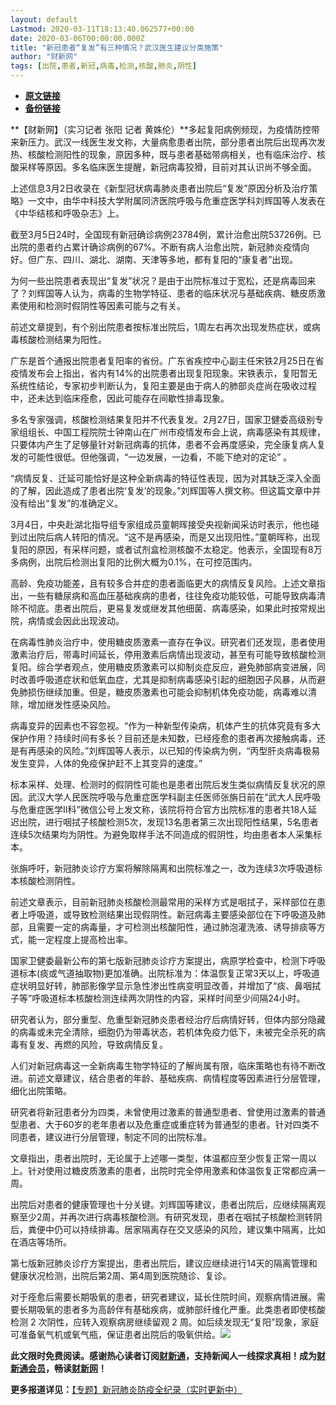 ```yaml
---
layout: default
Lastmod: 2020-03-11T18:13:40.062577+00:00
date: 2020-03-06T00:00:00.000Z
title: "新冠患者“复发”有三种情况？武汉医生建议分类施策"
author: "财新网"
tags: [出院,患者,新冠,病毒,检测,核酸,肺炎,阴性]
---
```


* [**原文链接**](http://www.caixin.com/2020-03-06/101524763.html)
* [**备份链接**](http://archive.ph/NBqgT)


**【财新网】（实习记者 张阳 记者 黄姝伦）**多起复阳病例频现，为疫情防控带来新压力。武汉一线医生发文称，大量病愈患者出院，部分患者出院后出现再次发热、核酸检测阳性的现象，原因多种，既与患者基础带病相关，也有临床治疗、核酸采样等原因。多名临床医生提醒，新冠病毒狡猾，目前对其认识尚不够全面。

上述信息3月2日收录在《新型冠状病毒肺炎患者出院后“复发”原因分析及治疗策略》一文中，由华中科技大学附属同济医院呼吸与危重症医学科刘辉国等人发表在《中华结核和呼吸杂志》上。

截至3月5日24时，全国现有新冠确诊病例23784例，累计治愈出院53726例。已出院的患者约占累计确诊病例的67%。不断有病人治愈出院，新冠肺炎疫情向好。但广东、四川、湖北、湖南、天津等多地，都有复阳的“康复者”出现。

为何一些出院患者表现出“复发”状况？是由于出院标准过于宽松，还是病毒回来了？刘辉国等人认为，病毒的生物学特征、患者的临床状况与基础疾病、糖皮质激素使用和检测时假阴性等因素可能与之有关。

前述文章提到，有个别出院患者按标准出院后，1周左右再次出现发热症状，或病毒核酸检测结果为阳性。

广东是首个通报出院患者复阳率的省份。广东省疾控中心副主任宋铁2月25日在省疫情发布会上指出，省内有14%的出院患者出现复阳现象。宋铁表示，复阳暂无系统性结论，专家初步判断认为，复阳主要是由于病人的肺部炎症尚在吸收过程中，还未达到临床痊愈，因此可能存在间歇性排毒现象。

多名专家强调，核酸检测结果复阳并不代表复发。2月27日，国家卫健委高级别专家组组长、中国工程院院士钟南山在广州市疫情发布会上说，病毒感染有其规律，只要体内产生了足够量针对新冠病毒的抗体，患者不会再度感染，完全康复病人复发的可能性很低。但他强调，“一边发展，一边看，不能下绝对的定论” 。

“病情反复、迁延可能恰好是这种全新病毒的特征性表现，因为对其缺乏深入全面的了解，因此造成了患者出院‘复发’的现象。”刘辉国等人撰文称。但这篇文章中并没有给出“复发”的准确定义。

3月4日，中央赴湖北指导组专家组成员童朝晖接受央视新闻采访时表示，他也碰到过出院后病人转阳的情况。“这不是再感染，而是又出现阳性。”童朝晖称，出现复阳的原因，有采样问题，或者试剂盒检测核酸不太稳定。他表示，全国现有8万多病例，出院后检测出复阳的比例大概为0.1%，在可控范围内。

高龄、免疫功能差，且有较多合并症的患者面临更大的病情反复风险。上述文章指出，一些有糖尿病和高血压基础疾病的患者，往往免疫功能较低，可能导致病毒清除不彻底。患者出院后，更易复发或继发其他细菌、病毒感染，如果此时按常规出院，病情或会因此出现波动。

在病毒性肺炎治疗中，使用糖皮质激素一直存在争议。研究者们还发现，患者使用激素治疗后，带毒时间延长，停用激素后病情出现波动，甚至有可能导致核酸检测复阳。综合学者观点，使用糖皮质激素可以抑制炎症反应，避免肺部病变进展，同时改善呼吸道症状和低氧血症，尤其是抑制病毒感染引起的细胞因子风暴，从而避免肺损伤继续加重。但是，糖皮质激素也可能会抑制机体免疫功能，病毒难以清除，增加继发性感染风险。

病毒变异的因素也不容忽视。“作为一种新型传染病，机体产生的抗体究竟有多大保护作用？持续时间有多长？目前还是未知数，已经痊愈的患者再次接触病毒，还是有再感染的风险。”刘辉国等人表示，以已知的传染病为例，“丙型肝炎病毒极易发生变异，人体的免疫保护赶不上其变异的速度。”

标本采样、处理、检测时的假阴性可能也是患者出院后发生类似病情反复状况的原因。武汉大学人民医院呼吸与危重症医学科副主任医师张旃日前在“武大人民呼吸与危重症医学II科”微信公号上发文称，该院将符合官方出院标准的患者共18人延迟出院，进行咽拭子核酸检测5次，发现13名患者第三次出现阳性结果，5名患者连续5次结果均为阴性。为避免取样手法不同造成的假阴性，均由患者本人采集标本。

张旃呼吁，新冠肺炎诊疗方案将解除隔离和出院标准之一，改为连续3次呼吸道标本核酸检测阴性。

前述文章表示，目前新冠肺炎核酸检测最常用的采样方式是咽拭子，采样部位在患者上呼吸道，或导致检测结果出现假阴性。新冠病毒主要感染部位在下呼吸道及肺部，且需要一定的病毒量，才可检测出核酸阳性，通过肺泡灌洗液、诱导排痰等方式，能一定程度上提高检出率。

国家卫健委最新公布的第七版新冠肺炎诊疗方案提出，病原学检查中，检测下呼吸道标本(痰或气道抽取物)更加准确。出院标准为：体温恢复正常3天以上，呼吸道症状明显好转，肺部影像学显示急性渗出性病变明显改善，并增加了“痰、鼻咽拭子等”呼吸道标本核酸检测连续两次阴性的内容，采样时间至少间隔24小时。

研究者认为，部分重型、危重型新冠肺炎患者经治疗后病情好转，但体内部分隐藏的病毒或未完全清除，细胞仍为带毒状态，若机体免疫力低下，未被完全杀死的病毒有复发、再燃的风险，导致病情反复。

人们对新冠病毒这一全新病毒生物学特征的了解尚属有限，临床策略也有待不断改进。前述文章建议，结合患者的年龄、基础疾病、病情程度等因素进行分层管理，细化出院策略。

研究者将新冠患者分为四类，未曾使用过激素的普通型患者、曾使用过激素的普通型患者、大于60岁的老年患者以及危重症或重症转为普通型的患者。针对四类不同患者，建议进行分层管理，制定不同的出院标准。

文章指出，患者出院时，无论属于上述哪一类型，体温都应至少恢复正常一周以上。针对使用过糖皮质激素的患者，出院时完全停用激素和体温恢复正常都应满一周。

出院后对患者的健康管理也十分关键。刘辉国等建议，患者出院后，应继续隔离观察至少2周，并再次进行病毒核酸检测。有研究发现，患者在咽拭子核酸检测转阴后，粪便中仍可以持续排毒。居家隔离存在交叉感染的风险，建议集中隔离，比如在酒店等场所。

第七版新冠肺炎诊疗方案提出，患者出院后，建议应继续进行14天的隔离管理和健康状况检测，出院后第2周、第4周到医院随诊、复诊。

对于痊愈后需要长期吸氧的患者，研究者建议，延长住院时间，观察病情进展。需要长期吸氧的患者多为高龄伴有基础疾病，或肺部纤维化严重。此类患者即使核酸检测 2 次阴性，应转入观察病房继续留观 2 周。如后续发现无“复阳”现象，家庭可准备氧气机或氧气瓶，保证患者出院后的吸氧供给。[![](/images/post/d02a42d9cb3dec9320e5f550278911c7.ico)](http://www.caixin.com/2020-03-06/101524763.html)

**此文限时免费阅读。感谢热心读者订阅[财新通](http://mall.caixin.com/mall/web/product/product.html?id=733&originReferrer=appfree&channelSource=appfree)，支持新闻人一线探求真相！成为[财新通会员](http://mall.caixin.com/mall/web/list/list.html?type=127&originReferrer=appfree&channelSource=appfree)，畅读[财新网](https://datayi.cn/1lnZaaidYRRn)！**

**更多报道详见：**[【专题】新冠肺炎防疫全纪录（实时更新中）](http://m.app.caixin.com/m_topic_detail/1473.html)

